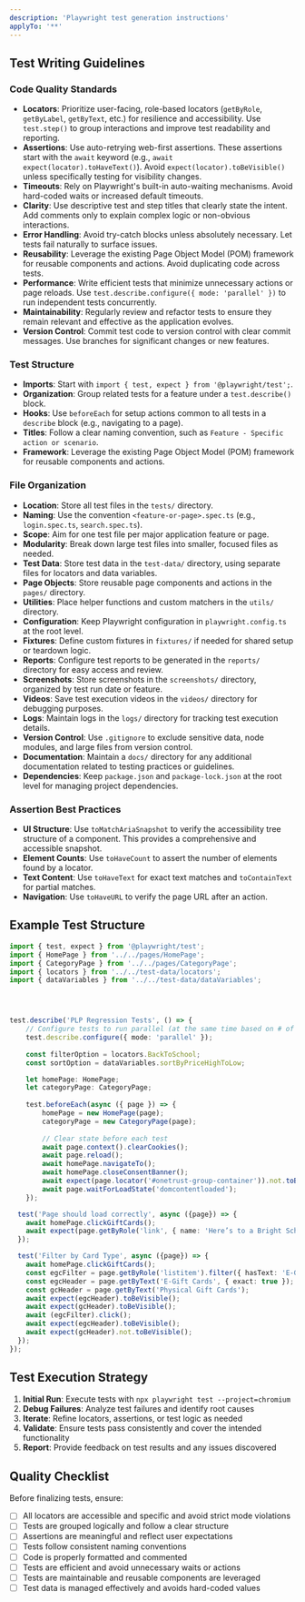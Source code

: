 ```yaml
---
description: 'Playwright test generation instructions'
applyTo: '**'
---
```


## Test Writing Guidelines

### Code Quality Standards
- **Locators**: Prioritize user-facing, role-based locators (`getByRole`, `getByLabel`, `getByText`, etc.) for resilience and accessibility. Use `test.step()` to group interactions and improve test readability and reporting.
- **Assertions**: Use auto-retrying web-first assertions. These assertions start with the `await` keyword (e.g., `await expect(locator).toHaveText()`). Avoid `expect(locator).toBeVisible()` unless specifically testing for visibility changes.
- **Timeouts**: Rely on Playwright's built-in auto-waiting mechanisms. Avoid hard-coded waits or increased default timeouts.
- **Clarity**: Use descriptive test and step titles that clearly state the intent. Add comments only to explain complex logic or non-obvious interactions.
- **Error Handling**: Avoid try-catch blocks unless absolutely necessary. Let tests fail naturally to surface issues.
- **Reusability**: Leverage the existing Page Object Model (POM) framework for reusable components and actions. Avoid duplicating code across tests.
- **Performance**: Write efficient tests that minimize unnecessary actions or page reloads. Use `test.describe.configure({ mode: 'parallel' })` to run independent tests concurrently.
- **Maintainability**: Regularly review and refactor tests to ensure they remain relevant and effective as the application evolves.
- **Version Control**: Commit test code to version control with clear commit messages. Use branches for significant changes or new features.



### Test Structure
- **Imports**: Start with `import { test, expect } from '@playwright/test';`.
- **Organization**: Group related tests for a feature under a `test.describe()` block.
- **Hooks**: Use `beforeEach` for setup actions common to all tests in a `describe` block (e.g., navigating to a page).
- **Titles**: Follow a clear naming convention, such as `Feature - Specific action or scenario`.
- **Framework**: Leverage the existing Page Object Model (POM) framework for reusable components and actions.



### File Organization
- **Location**: Store all test files in the `tests/` directory.
- **Naming**: Use the convention `<feature-or-page>.spec.ts` (e.g., `login.spec.ts`, `search.spec.ts`).
- **Scope**: Aim for one test file per major application feature or page.
- **Modularity**: Break down large test files into smaller, focused files as needed.
- **Test Data**: Store test data in the `test-data/` directory, using separate files for locators and data variables.
- **Page Objects**: Store reusable page components and actions in the `pages/` directory.
- **Utilities**: Place helper functions and custom matchers in the `utils/` directory.
- **Configuration**: Keep Playwright configuration in `playwright.config.ts` at the root level.
- **Fixtures**: Define custom fixtures in `fixtures/` if needed for shared setup or teardown logic.
- **Reports**: Configure test reports to be generated in the `reports/` directory for easy access and review.
- **Screenshots**: Store screenshots in the `screenshots/` directory, organized by test run date or feature.
- **Videos**: Save test execution videos in the `videos/` directory for debugging purposes.
- **Logs**: Maintain logs in the `logs/` directory for tracking test execution details.
- **Version Control**: Use `.gitignore` to exclude sensitive data, node modules, and large files from version control.
- **Documentation**: Maintain a `docs/` directory for any additional documentation related to testing practices or guidelines.
- **Dependencies**: Keep `package.json` and `package-lock.json` at the root level for managing project dependencies.

### Assertion Best Practices
- **UI Structure**: Use `toMatchAriaSnapshot` to verify the accessibility tree structure of a component. This provides a comprehensive and accessible snapshot.
- **Element Counts**: Use `toHaveCount` to assert the number of elements found by a locator.
- **Text Content**: Use `toHaveText` for exact text matches and `toContainText` for partial matches.
- **Navigation**: Use `toHaveURL` to verify the page URL after an action.


## Example Test Structure

```typescript
import { test, expect } from '@playwright/test';
import { HomePage } from '../../pages/HomePage';
import { CategoryPage } from '../../pages/CategoryPage';
import { locators } from '../../test-data/locators';
import { dataVariables } from '../../test-data/dataVariables';




test.describe('PLP Regression Tests', () => {
    // Configure tests to run parallel (at the same time based on # of workers set)
    test.describe.configure({ mode: 'parallel' });
    
    const filterOption = locators.BackToSchool;
    const sortOption = dataVariables.sortByPriceHighToLow;

    let homePage: HomePage;
    let categoryPage: CategoryPage;
   
    test.beforeEach(async ({ page }) => {
        homePage = new HomePage(page);
        categoryPage = new CategoryPage(page);
   
        // Clear state before each test
        await page.context().clearCookies();
        await page.reload();
        await homePage.navigateTo();
        await homePage.closeConsentBanner();
        await expect(page.locator('#onetrust-group-container')).not.toBeVisible();
        await page.waitForLoadState('domcontentloaded');
    });

  test('Page should load correctly', async ({page}) => {
    await homePage.clickGiftCards();
    await expect(page.getByRole('link', { name: 'Here’s to a Bright School' })).toBeVisible();
  });

  test('Filter by Card Type', async ({page}) => {
    await homePage.clickGiftCards();
    const egcFilter = page.getByRole('listitem').filter({ hasText: 'E-Gift Card (' }).locator('#checkbox-');
    const egcHeader = page.getByText('E-Gift Cards', { exact: true });
    const gcHeader = page.getByText('Physical Gift Cards');
    await expect(egcHeader).toBeVisible();
    await expect(gcHeader).toBeVisible();
    await (egcFilter).click();
    await expect(egcHeader).toBeVisible();
    await expect(gcHeader).not.toBeVisible();
  });
});
```

## Test Execution Strategy

1. **Initial Run**: Execute tests with `npx playwright test --project=chromium`
2. **Debug Failures**: Analyze test failures and identify root causes
3. **Iterate**: Refine locators, assertions, or test logic as needed
4. **Validate**: Ensure tests pass consistently and cover the intended functionality
5. **Report**: Provide feedback on test results and any issues discovered

## Quality Checklist

Before finalizing tests, ensure:
- [ ] All locators are accessible and specific and avoid strict mode violations
- [ ] Tests are grouped logically and follow a clear structure
- [ ] Assertions are meaningful and reflect user expectations
- [ ] Tests follow consistent naming conventions
- [ ] Code is properly formatted and commented
- [ ] Tests are efficient and avoid unnecessary waits or actions
- [ ] Tests are maintainable and reusable components are leveraged
- [ ] Test data is managed effectively and avoids hard-coded values
